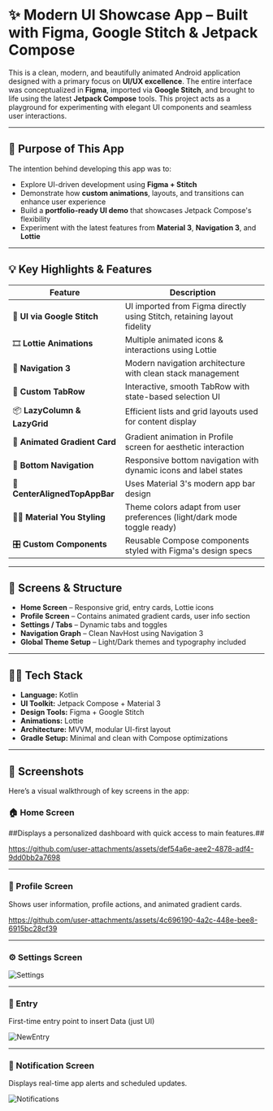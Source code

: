 # ✨ Modern UI Showcase App – Built with Figma, Google Stitch & Jetpack Compose

This is a clean, modern, and beautifully animated Android application designed with a primary focus on **UI/UX excellence**. The entire interface was conceptualized in **Figma**, imported via **Google Stitch**, and brought to life using the latest **Jetpack Compose** tools. This project acts as a playground for experimenting with elegant UI components and seamless user interactions.

---

## 🎯 Purpose of This App

The intention behind developing this app was to:

- Explore UI-driven development using **Figma + Stitch**
- Demonstrate how **custom animations**, layouts, and transitions can enhance user experience
- Build a **portfolio-ready UI demo** that showcases Jetpack Compose's flexibility
- Experiment with the latest features from **Material 3**, **Navigation 3**, and **Lottie**

---

## 💡 Key Highlights & Features

| Feature                        | Description |
|-------------------------------|-------------|
| 🎨 **UI via Google Stitch**   | UI imported from Figma directly using Stitch, retaining layout fidelity |
| 🎞️ **Lottie Animations**     | Multiple animated icons & interactions using Lottie |
| 🧭 **Navigation 3**           | Modern navigation architecture with clean stack management |
| 🧩 **Custom TabRow**          | Interactive, smooth TabRow with state-based selection UI |
| 📦 **LazyColumn & LazyGrid**  | Efficient lists and grid layouts used for content display |
| 💠 **Animated Gradient Card** | Gradient animation in Profile screen for aesthetic interaction |
| 🔻 **Bottom Navigation**      | Responsive bottom navigation with dynamic icons and label states |
| 🧵 **CenterAlignedTopAppBar**| Uses Material 3's modern app bar design |
| 🧑‍🎨 **Material You Styling**| Theme colors adapt from user preferences (light/dark mode toggle ready) |
| 🎛️ **Custom Components**     | Reusable Compose components styled with Figma's design specs |

---

## 📱 Screens & Structure

- **Home Screen** – Responsive grid, entry cards, Lottie icons
- **Profile Screen** – Contains animated gradient cards, user info section
- **Settings / Tabs** – Dynamic tabs and toggles
- **Navigation Graph** – Clean NavHost using Navigation 3
- **Global Theme Setup** – Light/Dark themes and typography included

---

## 🧑‍💻 Tech Stack

- **Language:** Kotlin
- **UI Toolkit:** Jetpack Compose + Material 3
- **Design Tools:** Figma + Google Stitch
- **Animations:** Lottie
- **Architecture:** MVVM, modular UI-first layout
- **Gradle Setup:** Minimal and clean with Compose optimizations

---


## 📸 Screenshots

Here’s a visual walkthrough of key screens in the app:


### 🏠 Home Screen

##Displays a personalized dashboard with quick access to main features.##


https://github.com/user-attachments/assets/def54a6e-aee2-4878-adf4-9dd0bb2a7698

---

### 👤 Profile Screen
Shows user information, profile actions, and animated gradient cards.


https://github.com/user-attachments/assets/4c696190-4a2c-448e-bee8-6915bc28cf39


---

### ⚙️ Settings Screen

![Settings](https://github.com/user-attachments/assets/93c572a7-fe6b-4889-9a5d-171855b4b09c)



---

### 🔐 Entry


First-time entry point to insert Data (just UI)


![NewEntry](https://github.com/user-attachments/assets/24ed387f-91b8-4027-b573-21b02d86bd47)

---


### 🔔 Notification Screen


Displays real-time app alerts and scheduled updates.


![Notifications](https://github.com/user-attachments/assets/d04c48bf-65d2-43d5-bef0-4613f916324c)

